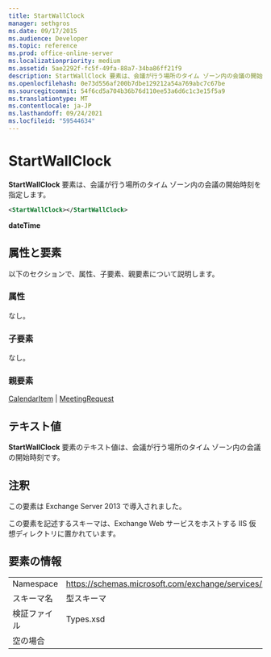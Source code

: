 ```yaml
---
title: StartWallClock
manager: sethgros
ms.date: 09/17/2015
ms.audience: Developer
ms.topic: reference
ms.prod: office-online-server
ms.localizationpriority: medium
ms.assetid: 5ae2292f-fc5f-49fa-88a7-34ba86ff21f9
description: StartWallClock 要素は、会議が行う場所のタイム ゾーン内の会議の開始時刻を指定します。
ms.openlocfilehash: 0e73d556af200b7dbe129212a54a769abc7c67be
ms.sourcegitcommit: 54f6cd5a704b36b76d110ee53a6d6c1c3e15f5a9
ms.translationtype: MT
ms.contentlocale: ja-JP
ms.lasthandoff: 09/24/2021
ms.locfileid: "59544634"
---
```

# <a name="startwallclock"></a>StartWallClock

**StartWallClock** 要素は、会議が行う場所のタイム ゾーン内の会議の開始時刻を指定します。 
  
```XML
<StartWallClock></StartWallClock>
```

**dateTime**

## <a name="attributes-and-elements"></a>属性と要素

以下のセクションで、属性、子要素、親要素について説明します。
  
### <a name="attributes"></a>属性

なし。
  
### <a name="child-elements"></a>子要素

なし。
  
### <a name="parent-elements"></a>親要素

[CalendarItem](calendaritem.md)  | [MeetingRequest](meetingrequest.md)
  
## <a name="text-value"></a>テキスト値

**StartWallClock** 要素のテキスト値は、会議が行う場所のタイム ゾーン内の会議の開始時刻です。 
  
## <a name="remarks"></a>注釈

この要素は Exchange Server 2013 で導入されました。
  
この要素を記述するスキーマは、Exchange Web サービスをホストする IIS 仮想ディレクトリに置かれています。
  
## <a name="element-information"></a>要素の情報

|||
|:-----|:-----|
|Namespace  <br/> |https://schemas.microsoft.com/exchange/services/2006/types  <br/> |
|スキーマ名  <br/> |型スキーマ  <br/> |
|検証ファイル  <br/> |Types.xsd  <br/> |
|空の場合  <br/> ||
   

